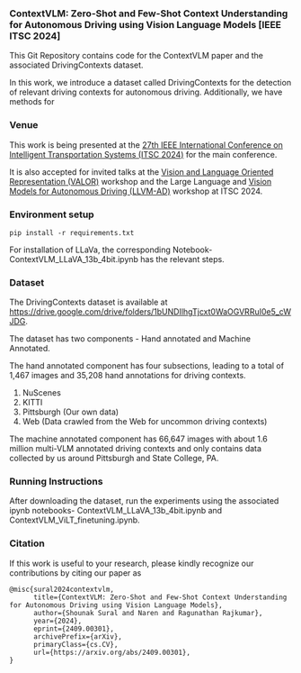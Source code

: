### ContextVLM: Zero-Shot and Few-Shot Context Understanding for Autonomous Driving using Vision Language Models [IEEE ITSC 2024]

This Git Repository contains code for the ContextVLM paper and the associated DrivingContexts dataset. 

In this work, we introduce a dataset called DrivingContexts for the detection of relevant driving contexts for autonomous driving. Additionally, we have methods for 

### Venue

This work is being presented at the [27th IEEE International Conference on Intelligent Transportation Systems (ITSC 2024)](https://ieee-itsc.org/2024/) for the main conference. 

It is also accepted for invited talks at the [Vision and Language Oriented Representation (VALOR)](https://sites.google.com/view/valor-workshop/) workshop and the Large Language and [Vision Models for Autonomous Driving (LLVM-AD)](https://llvm-ad.github.io/)  workshop at ITSC 2024.

### Environment setup
```
pip install -r requirements.txt
```
For installation of LLaVa, the corresponding Notebook- ContextVLM_LLaVA_13b_4bit.ipynb has the relevant steps.

### Dataset

The DrivingContexts dataset is available at https://drive.google.com/drive/folders/1bUNDIlhgTjcxt0WaOGVRRuI0e5_cWJDG.

The dataset has two components - Hand annotated and Machine Annotated. 

The hand annotated component has four subsections, leading to a total of 1,467 images and 35,208 hand annotations for driving contexts.

1. NuScenes
2. KITTI
3. Pittsburgh (Our own data)
4. Web (Data crawled from the Web for uncommon driving contexts)

The machine annotated component has 66,647 images with about 1.6 million multi-VLM annotated driving contexts and only contains data collected by us around Pittsburgh and State College, PA.

### Running Instructions

After downloading the dataset, run the experiments using the associated ipynb notebooks- ContextVLM_LLaVA_13b_4bit.ipynb and ContextVLM_ViLT_finetuning.ipynb.

### Citation

If this work is useful to your research, please kindly recognize our contributions by citing our paper as

```
@misc{sural2024contextvlm,
      title={ContextVLM: Zero-Shot and Few-Shot Context Understanding for Autonomous Driving using Vision Language Models}, 
      author={Shounak Sural and Naren and Ragunathan Rajkumar},
      year={2024},
      eprint={2409.00301},
      archivePrefix={arXiv},
      primaryClass={cs.CV},
      url={https://arxiv.org/abs/2409.00301}, 
}
```
